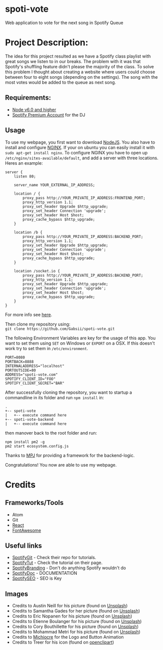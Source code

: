 # spoti-vote
Web application to vote for the next song in Spotify Queue

# Project Description:

The idea for this project resulted as we have a Spotify class playlist with great songs we listen to in our breaks.
The problem with it was that Spotify's shuffling feature didn't please the majority of the class.
To solve this problem I thought about creating a website where users could choose between four to eight songs (depending on the settings). The song with the most votes would be added to the queue as next song.

## Requirements:
* [Node v6.0 and higher](https://nodejs.org/en/)
* [Spotify Premium Account](https://www.spotify.com/at/) for the DJ

## Usage

To use my webpage, you first want to download [NodeJS](https://nodejs.org/en/).
You also have to install and configure [NGINX](https://www.nginx.com/).
If your on ubuntu you can easily install it with `sudo apt-get install nginx`.
To configure NGINX you have to open up `/etc/nginx/sites-available/default`, and add a server with three locations.
Heres an example:
```
server {
    listen 80;

    server_name YOUR_EXTERNAL_IP_ADDRESS;

    location / {
        proxy_pass http://YOUR_PRIVATE_IP_ADDRESS:FRONTEND_PORT;
        proxy_http_version 1.1;
        proxy_set_header Upgrade $http_upgrade;
        proxy_set_header Connection 'upgrade';
        proxy_set_header Host $host;
        proxy_cache_bypass $http_upgrade;
    }

    location /b {
        proxy_pass http://YOUR_PRIVATE_IP_ADDRESS:BACKEND_PORT;
        proxy_http_version 1.1;
        proxy_set_header Upgrade $http_upgrade;
        proxy_set_header Connection 'upgrade';
        proxy_set_header Host $host;
        proxy_cache_bypass $http_upgrade;
    }

    location /socket.io {
        proxy_pass http://YOUR_PRIVATE_IP_ADDRESS:BACKEND_PORT;
        proxy_http_version 1.1;
        proxy_set_header Upgrade $http_upgrade;
        proxy_set_header Connection 'upgrade';
        proxy_set_header Host $host;
        proxy_cache_bypass $http_upgrade;
    }
}
```
For more info see [here](https://www.digitalocean.com/community/tutorials/how-to-set-up-a-node-js-application-for-production-on-ubuntu-14-04#set-up-reverse-proxy-server).

Then clone my repository using:\
`git clone https://github.com/Gabsii/spoti-vote.git`

The following Environment Variables are key for the usage of this app. You want to set them using `SET` on Windows or `EXPORT` on a OSX. If this doesn't work try to set them in `/etc/environment`.
```
PORT=8080
PORTBACK=8888
INTERNALADDRESS="localhost"
PORTOUTSIDE=80
ADDRESS="spoti-vote.com"
SPOTIFY_CLIENT_ID="FOO"
SPOTIFY_CLIENT_SECRET="BAR"
```
After successfully cloning the repository, you want to startup a commandline in its folder and run `npm install` in:
```
.
+-- spoti-vote
|   +-- execute command here
+-- spoti-vote-backend
|   +-- execute command here
```
then manover back to the root folder and run:
```
npm install pm2 -g
pm2 start ecosystem.config.js
```
Thanks to [MPJ](https://github.com/mpj/oauth-bridge-template) for providing a framework for the backend-logic.

Congratulations! You now are able to use my webpage.

# Credits

## Frameworks/Tools
* Atom
* Git
* [React](https://reactjs.org/)
* [FontAwesome](https://fontawesome.com/)

## Useful links

* [SpotifyGit](https://github.com/spotify/web-api-auth-examples) - Check their repo for tutorials.
* [SpotifyTut](https://developer.spotify.com/web-api/tutorial/) - Check the tutorial on their page.
* [SpotifyBranding](https://beta.developer.spotify.com/branding-guidelines/) - Don't do anything Spotify wouldn't do
* [SpotifyDoc](https://beta.developer.spotify.com/console/) - DOCUMENTATION
* [SpotifySEO](https://beta.developer.spotify.com/dashboard/applications) - SEO is Key

## Images

* Credits to Austin Neill for his picture (found on [Unsplash](https://unsplash.com))
* Credits to Samantha Gades for her picture (found on [Unsplash](https://unsplash.com))
* Credits to Eric Nopanen for his picture (found on [Unsplash](https://unsplash.com))
* Credits to Etienne Boulanger for his picture (found on [Unsplash](https://unsplash.com))
* Credits to Cory Bouthillette for his picture (found on [Unsplash](https://unsplash.com))
* Credits to Mohammad Metri for his picture (found on [Unsplash](https://unsplash.com))
* Credits to [Michiocre](https://github.com/Michiocre) for the Logo and Button Animation
* Credits to Treer for his icon (found on [openclipart](https://openclipart.org/detail/247324/abstract-user-icon-1))
